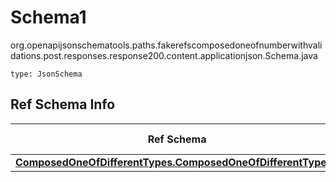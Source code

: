 # Schema1
org.openapijsonschematools.paths.fakerefscomposedoneofnumberwithvalidations.post.responses.response200.content.applicationjson.Schema.java
```
type: JsonSchema
```

## Ref Schema Info
Ref Schema | Input Type | Output Type
---------- | ---------- | -----------
[**ComposedOneOfDifferentTypes.ComposedOneOfDifferentTypes1**](../../../../../../../../components/schemas/ComposedOneOfDifferentTypes.md) |  | 
